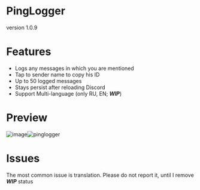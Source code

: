 # PingLogger
version 1.0.9
# Features
  * Logs any messages in which you are mentioned
  * Tap to sender name to copy his ID
  * Up to 50 logged messages
  * Stays persist after reloading Discord
  * Support Multi-language (only RU, EN; ***WIP***)
# Preview
![image](https://github.com/user-attachments/assets/dcebb17d-9a86-48e8-96e3-42c4261d5ce7)![pinglogger](https://github.com/user-attachments/assets/126655c4-7b53-4dbb-8cb7-8090debb05d5)

# Issues
The most common issue is translation. Please do not report it, until I remove ***WIP*** status
